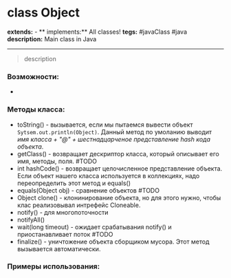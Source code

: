 # class Object
**extends:** -
** implements:** All classes!
**tegs:** #javaClass  #java
**description:** Main class in Java

---

>description

### Возможности:
- 
### Методы класса:
- toString() - вызывается, если мы пытаемся вывести объект `Sytsem.out.println(Object)`. Данный метод по умоланию выводит *имя класса + "@" + шестнадцарченое представление hash кода объекта*. 
- getClass() - возвращает дескриптор класса, который описывает его имя, методы, поля. #TODO <?сравнить с документацией?>
- int hashCode() - возвращает целочисленное представление объекта. Если объект нашего класса используется в коллекциях, надо переопределить этот метод и equals()
- equals(Object obj) - сравнение объектов #TODO <?Каким образом??>
- Object clone() - клонинирование объекта, но для этого нужно, чтобы клас реализовывал интрефейс Cloneable.
- notify() - для многопоточности
- notifyAll()
- wait(long timeout) - ожидает срабатывания notify() и приостанавливает поток #TODO <?уточнить?>
- finalize() - уничтожение объекта сборщиком мусора. Этот метод вызывается автоматически.

### Примеры использования:
